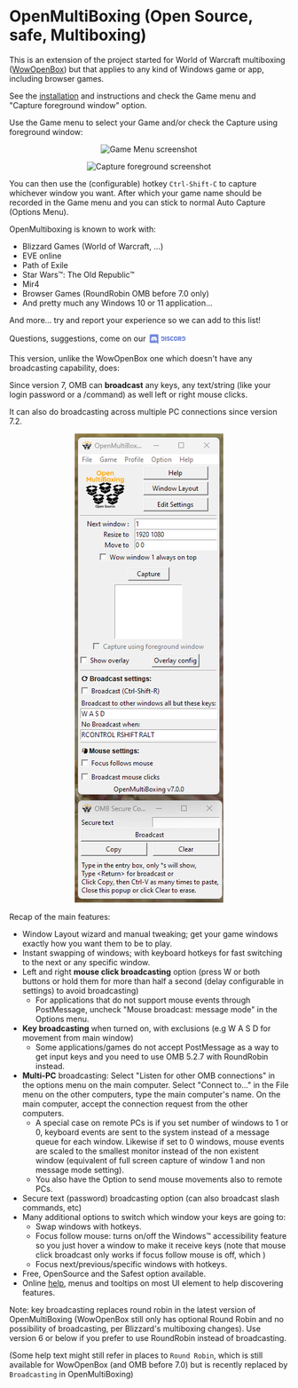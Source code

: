 # OpenMultiBoxing (Open Source, safe, Multiboxing)

This is an extension of the project started for World of Warcraft multiboxing ([WowOpenBox](https://WowOpenBox.org/)) but that applies to any kind of Windows game or app, including browser games.

See the [installation](https://github.com/OpenMultiBoxing/OpenMultiBoxing#installation) and instructions and check the Game menu and "Capture foreground window" option.

Use the Game menu to select your Game and/or check the Capture using foreground window:

<p align="center">
<img src="https://wowopenbox.org/sshot_game_menu.PNG" alt="Game Menu screenshot">
</p>

<p align="center">
<img src="https://wowopenbox.org/sshot_capturefg.png" alt="Capture foreground screenshot">
</p>

You can then use the (configurable) hotkey `Ctrl-Shift-C` to capture whichever window you want.
After which your game name should be recorded in the Game menu and you can stick to normal Auto Capture (Options Menu).

OpenMultiboxing is known to work with:

- Blizzard Games (World of Warcraft, ...)
- EVE online
- Path of Exile
- Star Wars&trade;: The Old Republic&trade;
- Mir4
- Browser Games (RoundRobin OMB before 7.0 only)
- And pretty much any Windows 10 or 11 application...

And more... try and report your experience so we can add to this list!

Questions, suggestions, come on our <a href="https://discord.gg/SMGvEeb"><img src="discord.svg" alt="discord" align="center" height="24pt"></a>

This version, unlike the WowOpenBox one which doesn't have any broadcasting capability, does:

Since version 7, OMB can **broadcast** any keys, any text/string (like your login password or a /command) as well left or right mouse clicks.

It can also do broadcasting across multiple PC connections since version 7.2.

<p align="center">
<img src="sshot7_0.png" alt="OMB 7.0 screenshot">
</p>

Recap of the main features:

- Window Layout wizard and manual tweaking; get your game windows exactly how you want them to be to play.
- Instant swapping of windows; with keyboard hotkeys for fast switching to the next or any specific window.
- Left and right **mouse click broadcasting** option (press W or both buttons or hold them for more than half a second (delay configurable in settings) to avoid broadcasting)
   - For applications that do not support mouse events through PostMessage, uncheck "Mouse broadcast: message mode" in the Options menu.
- **Key broadcasting** when turned on, with exclusions (e.g W A S D for movement from main window)
   - Some applications/games do not accept PostMessage as a way to get input keys and you need to use OMB 5.2.7 with RoundRobin instead.
- **Multi-PC** broadcasting: Select "Listen for other OMB connections" in the options menu on the main computer. Select "Connect to..." in the File menu on the other computers, type the main computer's name. On the main computer, accept the connection request from the other computers.
   - A special case on remote PCs is if you set number of windows to 1 or 0, keyboard events are sent to the system instead of a message queue for each window. Likewise if set to 0 windows, mouse events are scaled to the smallest monitor instead of the non existent window (equivalent of full screen capture of window 1 and non message mode setting).
   - You also have the Option to send mouse movements also to remote PCs.
- Secure text (password) broadcasting option (can also broadcast slash commands, etc)
- Many additional options to switch which window your keys are going to:
  - Swap windows with hotkeys.
  - Focus follow mouse: turns on/off the Windows&trade; accessibility feature so you just hover a window to make it receive keys (note that mouse click broadcast only works if focus follow mouse is off, which )
  - Focus next/previous/specific windows with hotkeys.
- Free, OpenSource and the Safest option available.
- Online [help](https://OpenMultiBoxing.org/help), menus and tooltips on most UI element to help discovering features.

Note: key broadcasting replaces round robin in the latest version of OpenMultiBoxing (WowOpenBox still only has optional Round Robin and no possibility of broadcasting, per Blizzard's multiboxing changes). Use version 6 or below if you prefer to use RoundRobin instead of broadcasting.


(Some help text might still refer in places to `Round Robin`, which is still available for WowOpenBox (and OMB before 7.0) but is recently replaced by `Broadcasting` in OpenMultiBoxing)
